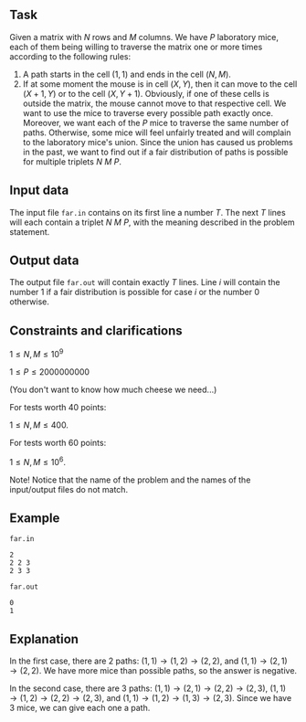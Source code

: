 ## Task

Given a matrix with $N$ rows and $M$ columns. We have $P$ laboratory mice, each of them being willing to traverse the matrix one or more times according to the following rules:
1) A path starts in the cell $(1, 1)$ and ends in the cell $(N, M)$. 
2) If at some moment the mouse is in cell $(X, Y)$, then it can move to the cell $(X + 1, Y)$ or to the cell $(X, Y + 1)$. Obviously, if one of these cells is outside the matrix, the mouse cannot move to that respective cell. We want to use the mice to traverse every possible path exactly once. Moreover, we want each of the $P$ mice to traverse the same number of paths. Otherwise, some mice will feel unfairly treated and will complain to the laboratory mice's union. Since the union has caused us problems in the past, we want to find out if a fair distribution of paths is possible for multiple triplets $N$ $M$ $P$.

## Input data

The input file `far.in` contains on its first line a number $T$. The next $T$ lines will each contain a triplet $N$ $M$ $P$, with the meaning described in the problem statement.

## Output data

The output file `far.out` will contain exactly $T$ lines. Line $i$ will contain the number 1 if a fair distribution is possible for case $i$ or the number 0 otherwise.

## Constraints and clarifications

$1 \leq N, M \leq 10^9$ 

$1 \leq P \leq 2000000000$ 

(You don't want to know how much cheese we need...)

For tests worth 40 points: 

$1 \leq N, M \leq 400$. 

For tests worth 60 points: 

$1 \leq N, M \leq 10^6$. 

Note! Notice that the name of the problem and the names of the input/output files do not match.

## Example

`far.in`
```
2 
2 2 3
2 3 3
```

`far.out`
```
0
1
```

## Explanation

In the first case, there are 2 paths: $(1, 1) \rightarrow (1, 2) \rightarrow (2, 2)$, and $(1, 1) \rightarrow (2, 1) \rightarrow (2, 2)$. We have more mice than possible paths, so the answer is negative.

In the second case, there are 3 paths: $(1, 1) \rightarrow (2, 1) \rightarrow (2, 2) \rightarrow (2, 3)$, $(1, 1) \rightarrow (1, 2) \rightarrow (2, 2) \rightarrow (2, 3)$, and $(1, 1) \rightarrow (1, 2) \rightarrow (1, 3) \rightarrow (2, 3)$. Since we have 3 mice, we can give each one a path.